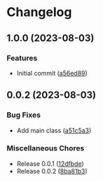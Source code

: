 # Changelog

## 1.0.0 (2023-08-03)


### Features

* Initial commit ([a56ed89](https://github.com/cloudquery/plugin-pb-java/commit/a56ed8998748e2c4065adb71741a55a338e2869c))

## 0.0.2 (2023-08-03)


### Bug Fixes

* Add main class ([a51c5a3](https://github.com/cloudquery/plugin-pb-java/commit/a51c5a36dc751cd0fb47a4a335c68ad97f27ee93))


### Miscellaneous Chores

* Release 0.0.1 ([12dfbde](https://github.com/cloudquery/plugin-pb-java/commit/12dfbde86335512a15b410e1e08e35c551c6f80f))
* Release 0.0.2 ([8ba81b3](https://github.com/cloudquery/plugin-pb-java/commit/8ba81b34728df6cbea45ec532bd2051ae34d7a8b))
